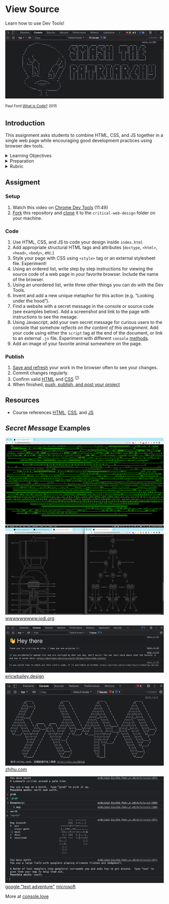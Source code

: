 
# View Source

Learn how to use Dev Tools!

![view source](assets/img/console-what-is-code.png)

<sup>Paul Ford <a href="https://www.bloomberg.com/graphics/2015-paul-ford-what-is-code/">What is Code?</a> 2015</sup>



## Introduction

This assignment asks students to combine HTML, CSS, and JS together in a single web page while encouraging good development practices using browser dev tools.

<details>
<summary>Learning Objectives</summary>

Students who complete this assignment will be able to:

- Recall the main structural tags required for HTML documents
- Describe how to access and use Chrome Dev Tools for web development
- Compare reasons for using `<style>`, `<link>`, and `<script>` tags
- Code a web page using HTML, CSS, and Javascript

</details>


<details>
<summary>Preparation</summary>

Complete the following to prepare for this assignment. See [Resources](#resources) for additional information as needed.

- [Codecademy: HTML 1-2 Document Standards](https://www.codecademy.com/learn/learn-html) (1-14)
- [Codecademy: HTML 2-1 Tables](https://www.codecademy.com/learn/learn-html) (1-13)
- [Codecademy: HTML 4-1 Semantic HTML](https://www.codecademy.com/learn/learn-html) (1-9)
- [Codecademy: CSS 1-1 Setup and Selectors](https://www.codecademy.com/learn/learn-css) (1-17)
- [Codecademy: CSS 1-2 Visual Rules](https://www.codecademy.com/learn/learn-css) (1-10)
- Quiz 1 - Intro to HTML

</details>


<details>
<summary>Rubric</summary>

Points | Description
---: | ---
10 | The HTML document uses correct structure, nesting, and syntax throughout.
10 | HTML code makes the content easy to read and understand.
10 | The student expanded their knowledge on their own (e.g. experimented with new tags).
10 | All code is working as intended.
10 | The content of the page follows parameters outlined in instructions.
10 | The "view source" metaphor is thoughtful and relevant.
10 | The "secret message" in the console is intentional and reflects on the assignment.
10 | The commit names in the Git repository are specific to the work performed.
10 | All code is valid and properly structured. No missing references or errors in the console.
10 | The project is online, accessible, and linked from Moodle by the deadline.
100 | Total possible
+5% | Bonus! Add an html table with your weekly dream schedule (what you will do when the robots take over)


</details>







## Assigment


### Setup

1. Watch this video on [Chrome Dev Tools](https://www.youtube.com/watch?v=25R1Jl5P7Mw) (11:49)
1. [Fork](https://docs.google.com/presentation/d/1vtK6LoqwF4rQQZZy-ovuEgsYUwwMRXsqDVMOjAPSBt0/edit#slide=id.gad119073e1_0_6) this repository and [clone](https://docs.google.com/presentation/d/1vtK6LoqwF4rQQZZy-ovuEgsYUwwMRXsqDVMOjAPSBt0/edit#slide=id.g9930d559e8_0_0) it to the `critical-web-design` folder on your machine.


### Code

1. Use HTML, CSS, and JS to code your design inside `index.html`
1. Add appropriate structural HTML tags and attributes (`doctype`, `<html>`, `<head>`, `<body>`, etc.)
1. Style your page with CSS using `<style>` tag or an external stylesheet file. Experiment!
1. Using an ordered list, write step by step instructions for viewing the source code of a web page in your favorite browser. Include the name of the browser.
1. Using an unordered list, write three other things you can do with the Dev Tools.
1. Invent and add a new unique metaphor for this action (e.g. “Looking under the hood”).
1. Find a website with a secret message in the console or source code (see examples below). Add a screenshot and link to the page with instructions to see the mesage.
1. Using Javascript, add your own secret message for curious users to the console that somehow *reflects on the content of this assignment*. Add your code using either the `script` tag at the end of the document, or link to an external `.js` file. Experiment with different `console` [ methods](https://developer.mozilla.org/en-US/docs/Web/API/console).
1. Add an image of your favorite animal somewhere on the page.

### Publish

1. [Save and refresh](https://github.com/omundy/learn-computing/blob/main/topics-keyboard-shortcuts.md#web-development-edit-save-refresh-loop) your work in the browser often to see your changes.
1. Commit changes regularly.
1. Confirm valid [HTML](https://validator.w3.org/) and [CSS](https://jigsaw.w3.org/css-validator/) <sup>([?](https://github.com/omundy/dig245-critical-web-design/blob/main/topics/html-css/css.md#css-validation))</sup>
1. When finished, [push, publish, and post your project](https://docs.google.com/document/d/17U_zmzM_eML_qkG0PaOdDRcEk3YEmbiQ1TyNnbAM08k/edit#bookmark=id.8jryplv1i8a)




<!--
PAST PROMPTS

Explain how your metaphor communicates the act of looking at source code
1. Does it still communicate your experience of being able to look “under the hood” after you now have learned to code?
1. Why is it important to be able to look at the source code of a web page when you are making web pages?
1. Did you look at source code to make something this semester? Write about it.
1. Why is it important to see how things you consume are constructed? What are the larger sociological arguments for transparency? Think about ingredients in the food you eat or chemicals from a factory or how laws are made for example. -->







## Resources

- Course references [HTML](https://github.com/omundy/dig245-critical-web-design/blob/main/topics/html-css/html.md), [CSS](https://github.com/omundy/dig245-critical-web-design/blob/main/topics/html-css/css.md), and [JS](https://github.com/omundy/dig245-critical-web-design/blob/main/topics/javascript/javascript.md)





## *Secret Message* Examples

![view source](assets/img/jodi-wwwwwwwww-1.png)
![view source](assets/img/jodi-wwwwwwwww-2.png)
[wwwwwwwww.jodi.org](https://wwwwwwwww.jodi.org/)

![view source](assets/img/console-ericwbailey.design.png)
[ericwbailey.design](https://ericwbailey.design/)

![view source](assets/img/console-zhi.hu.png)
[zhihu.com](https://www.zhihu.com/)

![view source](assets/img/console-text-game.png)
[google "text adventure"](https://www.google.com/search?q=text+adventure) [microsoft](https://microsoft.github.io/join-dev-design/)

More at [console.love](https://www.console.love/)
